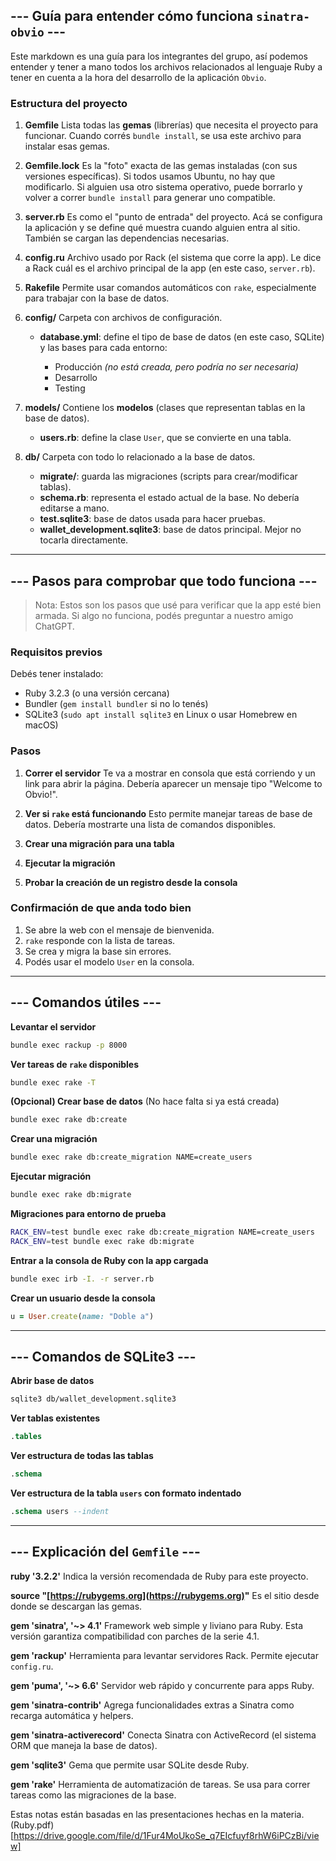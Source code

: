 ## --- Guía para entender cómo funciona `sinatra-obvio` ---

Este markdown es una guía para los integrantes del grupo, así podemos entender y tener a mano todos los archivos relacionados al lenguaje Ruby a tener en cuenta a la hora del desarrollo de la aplicación `Obvio`.  

### Estructura del proyecto

1. **Gemfile**
   Lista todas las **gemas** (librerías) que necesita el proyecto para funcionar.
   Cuando corrés `bundle install`, se usa este archivo para instalar esas gemas.

2. **Gemfile.lock**
   Es la "foto" exacta de las gemas instaladas (con sus versiones específicas).
   Si todos usamos Ubuntu, no hay que modificarlo.
   Si alguien usa otro sistema operativo, puede borrarlo y volver a correr `bundle install` para generar uno compatible.

3. **server.rb**
   Es como el "punto de entrada" del proyecto.
   Acá se configura la aplicación y se define qué muestra cuando alguien entra al sitio. También se cargan las dependencias necesarias.

4. **config.ru**
   Archivo usado por Rack (el sistema que corre la app).
   Le dice a Rack cuál es el archivo principal de la app (en este caso, `server.rb`).

5. **Rakefile**
   Permite usar comandos automáticos con `rake`, especialmente para trabajar con la base de datos.

6. **config/**
   Carpeta con archivos de configuración.

   * **database.yml**: define el tipo de base de datos (en este caso, SQLite) y las bases para cada entorno:

     * Producción *(no está creada, pero podría no ser necesaria)*
     * Desarrollo 
     * Testing

7. **models/**
   Contiene los **modelos** (clases que representan tablas en la base de datos).

   * **users.rb**: define la clase `User`, que se convierte en una tabla.

8. **db/**
   Carpeta con todo lo relacionado a la base de datos.

   * **migrate/**: guarda las migraciones (scripts para crear/modificar tablas).
   * **schema.rb**: representa el estado actual de la base. No debería editarse a mano.
   * **test.sqlite3**: base de datos usada para hacer pruebas.
   * **wallet\_development.sqlite3**: base de datos principal. Mejor no tocarla directamente.

---

## --- Pasos para comprobar que todo funciona ---

> Nota: Estos son los pasos que usé para verificar que la app esté bien armada. Si algo no funciona, podés preguntar a nuestro amigo ChatGPT.

### Requisitos previos

Debés tener instalado:

* Ruby 3.2.3 (o una versión cercana)
* Bundler (`gem install bundler` si no lo tenés)
* SQLite3 (`sudo apt install sqlite3` en Linux o usar Homebrew en macOS)

### Pasos

1. **Correr el servidor**
   Te va a mostrar en consola que está corriendo y un link para abrir la página. Debería aparecer un mensaje tipo "Welcome to Obvio!".

2. **Ver si `rake` está funcionando**
   Esto permite manejar tareas de base de datos. Debería mostrarte una lista de comandos disponibles.

3. **Crear una migración para una tabla**

4. **Ejecutar la migración**

5. **Probar la creación de un registro desde la consola**

### Confirmación de que anda todo bien

1. Se abre la web con el mensaje de bienvenida.
2. `rake` responde con la lista de tareas.
3. Se crea y migra la base sin errores.
4. Podés usar el modelo `User` en la consola.

---

## --- Comandos útiles ---

**Levantar el servidor**

```bash
bundle exec rackup -p 8000
```

**Ver tareas de `rake` disponibles**

```bash
bundle exec rake -T
```

**(Opcional) Crear base de datos**
(No hace falta si ya está creada)

```bash
bundle exec rake db:create
```

**Crear una migración**

```bash
bundle exec rake db:create_migration NAME=create_users
```

**Ejecutar migración**

```bash
bundle exec rake db:migrate
```

**Migraciones para entorno de prueba**

```bash
RACK_ENV=test bundle exec rake db:create_migration NAME=create_users
RACK_ENV=test bundle exec rake db:migrate
```

**Entrar a la consola de Ruby con la app cargada**

```bash
bundle exec irb -I. -r server.rb
```

**Crear un usuario desde la consola**

```ruby
u = User.create(name: "Doble a")
```

---

## --- Comandos de SQLite3 ---

**Abrir base de datos**

```bash
sqlite3 db/wallet_development.sqlite3
```

**Ver tablas existentes**

```sql
.tables
```

**Ver estructura de todas las tablas**

```sql
.schema
```

**Ver estructura de la tabla `users` con formato indentado**

```sql
.schema users --indent
```

---

## --- Explicación del `Gemfile` ---

**ruby '3.2.2'**
Indica la versión recomendada de Ruby para este proyecto.

**source "[https://rubygems.org](https://rubygems.org)"**
Es el sitio desde donde se descargan las gemas.

**gem 'sinatra', '\~> 4.1'**
Framework web simple y liviano para Ruby. Esta versión garantiza compatibilidad con parches de la serie 4.1.

**gem 'rackup'**
Herramienta para levantar servidores Rack. Permite ejecutar `config.ru`.

**gem 'puma', '\~> 6.6'**
Servidor web rápido y concurrente para apps Ruby.

**gem 'sinatra-contrib'**
Agrega funcionalidades extras a Sinatra como recarga automática y helpers.

**gem 'sinatra-activerecord'**
Conecta Sinatra con ActiveRecord (el sistema ORM que maneja la base de datos).

**gem 'sqlite3'**
Gema que permite usar SQLite desde Ruby.

**gem 'rake'**
Herramienta de automatización de tareas. Se usa para correr tareas como las migraciones de la base.


Estas notas están basadas en las presentaciones hechas en la materia.
(Ruby.pdf)[https://drive.google.com/file/d/1Fur4MoUkoSe_q7EIcfuyf8rhW6iPCzBi/view]